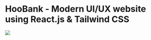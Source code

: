 # HooBank - Modern UI/UX website using React.js & Tailwind CSS

<img src=https://i.postimg.cc/XNGMD8x7/68747470733a2f2f692e6962622e636f2f424b31486e30782f53637265656e73686f742d323032322d30382d30382d61742d.png />
